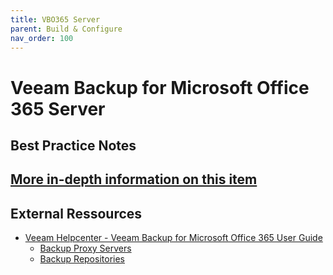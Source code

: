 ```yaml
---
title: VBO365 Server
parent: Build & Configure
nav_order: 100
---
```

# Veeam Backup for Microsoft Office 365 Server


## Best Practice Notes


## [More in-depth information on this item](vbo-server-details.md)

## External Ressources
- [Veeam Helpcenter - Veeam Backup for Microsoft Office 365 User Guide](https://helpcenter.veeam.com/docs/vbo365/guide/)
    - [Backup Proxy Servers](https://helpcenter.veeam.com/docs/vbo365/guide/vbo_backup_proxy_servers.html)
    - [Backup Repositories](https://helpcenter.veeam.com/docs/vbo365/guide/vbo_backup_repositories.html)
